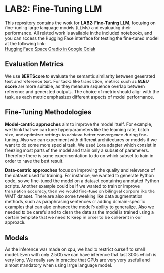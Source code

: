 # LAB2: Fine-Tuning LLM

This repository contains the work for **LAB2: Fine-Tuning LLM**, focusing on fine-tuning large language models (LLMs) and evaluating their performance. All related work is available in the included notebooks, and you can access the Hugging Face interface for testing the fine-tuned model at the following link:  
[Hugging Face Space](https://huggingface.co/spaces/PierreJousselin/LAB_LLM)
[Gradio in Google Colab](https://colab.research.google.com/drive/1OdHS-It5L6eRE0fIRWW6IcGvjgmIX2X9?usp=sharing)

## Evaluation Metrics

We use **BERTScore** to evaluate the semantic similarity between generated text and reference text. For tasks like translation, metrics such as **BLEU score** are more suitable, as they measure sequence overlap between reference and generated outputs. The choice of metric should align with the task, as each metric emphasizes different aspects of model performance.

## Fine-Tuning Methodologies

**Model-centric approaches** aim to improve the model itself. For example, we think that we can tune hyperparameters like the learning rate, batch size, and optimizer settings to achieve better convergence during fine-tuning. Also we can  experiment with different architectures or models if we want to do some more special task. We used Lora adapter which consist in freezing most parts of the model and train only a subset of parameters. Therefore there is some experimentation to do on which subset to train in order to have the best result.

**Data-centric approaches** focus on improving the quality and relevance of the dataset used for training. For instance, we wanted to generate Python code, so we  fine-tuned the model on a dataset containing annotated Python scripts. Another example could be if we wanted to train or improve translation accuracy, then we would fine-tune on bilingual corpora like the WMT dataset. There are also some tweeking like data augmentation methods, such as paraphrasing sentences or adding domain-specific examples that can also enhance the model's ability to generalize. Also we needed to be careful and to clean the data as the model is trained using a certain template that we need to keep in order to be coherent in our approach.

## Models
As the inference was made on cpu, we had to restrict ourself to small model. Even with only 2.5Gb we can have inference that last 300s which is very long. We really saw in practice that GPUs are very very usefull and almost mandatory when using large language model.
